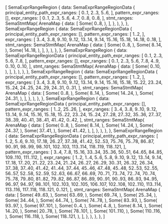 [
    SemaExprRangeRegion {
        data: SemaExprRangeRegionData {
            principal_entity_path_expr_ranges: [
                0..1,
                2..3,
                5..6,
            ],
            pattern_expr_ranges: [],
            expr_ranges: [
                0..1,
                2..3,
                5..6,
                4..7,
                0..8,
                0..8,
            ],
            stmt_ranges: SemaStmtMap(
                ArenaMap {
                    data: [
                        Some(
                            0..8,
                        ),
                    ],
                },
            ),
        },
    },
    SemaExprRangeRegion {
        data: SemaExprRangeRegionData {
            principal_entity_path_expr_ranges: [],
            pattern_expr_ranges: [
                1..2,
            ],
            expr_ranges: [
                3..4,
                3..8,
                9..10,
                9..12,
                13..14,
                9..14,
                15..16,
                15..18,
                14..18,
                0..18,
            ],
            stmt_ranges: SemaStmtMap(
                ArenaMap {
                    data: [
                        Some(
                            0..8,
                        ),
                        Some(
                            8..14,
                        ),
                        Some(
                            14..18,
                        ),
                    ],
                },
            ),
        },
    },
    SemaExprRangeRegion {
        data: SemaExprRangeRegionData {
            principal_entity_path_expr_ranges: [
                0..1,
                2..3,
                5..6,
                7..8,
            ],
            pattern_expr_ranges: [],
            expr_ranges: [
                0..1,
                2..3,
                5..6,
                7..8,
                4..9,
                0..10,
                0..10,
            ],
            stmt_ranges: SemaStmtMap(
                ArenaMap {
                    data: [
                        Some(
                            0..10,
                        ),
                    ],
                },
            ),
        },
    },
    SemaExprRangeRegion {
        data: SemaExprRangeRegionData {
            principal_entity_path_expr_ranges: [],
            pattern_expr_ranges: [
                1..2,
            ],
            expr_ranges: [
                3..4,
                3..8,
                9..10,
                9..12,
                13..14,
                9..14,
                15..16,
                15..18,
                15..22,
                23..24,
                15..24,
                24..25,
                24..29,
                24..31,
                0..31,
            ],
            stmt_ranges: SemaStmtMap(
                ArenaMap {
                    data: [
                        Some(
                            0..8,
                        ),
                        Some(
                            8..14,
                        ),
                        Some(
                            14..24,
                        ),
                        Some(
                            24..31,
                        ),
                    ],
                },
            ),
        },
    },
    SemaExprRangeRegion {
        data: SemaExprRangeRegionData {
            principal_entity_path_expr_ranges: [],
            pattern_expr_ranges: [
                1..2,
                25..26,
            ],
            expr_ranges: [
                3..4,
                3..8,
                9..10,
                9..12,
                13..14,
                9..14,
                15..16,
                15..18,
                15..22,
                23..24,
                15..24,
                27..28,
                27..32,
                35..36,
                27..37,
                38..39,
                40..41,
                38..41,
                41..42,
                0..42,
            ],
            stmt_ranges: SemaStmtMap(
                ArenaMap {
                    data: [
                        Some(
                            0..8,
                        ),
                        Some(
                            8..14,
                        ),
                        Some(
                            14..24,
                        ),
                        Some(
                            24..37,
                        ),
                        Some(
                            37..41,
                        ),
                        Some(
                            41..42,
                        ),
                    ],
                },
            ),
        },
    },
    SemaExprRangeRegion {
        data: SemaExprRangeRegionData {
            principal_entity_path_expr_ranges: [
                1..2,
                5..6,
                9..10,
                17..18,
                26..27,
                37..38,
                41..42,
                52..53,
                75..76,
                75..78,
                86..87,
                90..91,
                98..99,
                98..101,
                102..103,
                113..114,
                118..119,
                118..121,
            ],
            pattern_expr_ranges: [
                3..4,
                7..8,
                15..16,
                33..34,
                35..36,
                50..51,
                64..65,
                84..85,
                109..110,
                111..112,
            ],
            expr_ranges: [
                1..2,
                1..4,
                5..6,
                5..8,
                9..10,
                9..12,
                13..14,
                9..14,
                17..18,
                17..20,
                21..22,
                23..24,
                21..24,
                26..27,
                26..29,
                30..31,
                26..32,
                26..34,
                37..38,
                37..40,
                41..42,
                41..44,
                37..44,
                45..46,
                47..48,
                45..48,
                52..53,
                52..55,
                56..57,
                52..58,
                52..59,
                52..63,
                66..67,
                66..69,
                70..71,
                73..74,
                72..74,
                70..74,
                75..78,
                79..80,
                81..82,
                79..82,
                86..87,
                86..89,
                90..91,
                90..93,
                86..93,
                94..95,
                96..97,
                94..97,
                98..101,
                102..103,
                102..105,
                106..107,
                102..108,
                102..110,
                113..114,
                113..116,
                117..118,
                118..121,
                0..121,
            ],
            stmt_ranges: SemaStmtMap(
                ArenaMap {
                    data: [
                        Some(
                            49..63,
                        ),
                        Some(
                            63..69,
                        ),
                        Some(
                            69..74,
                        ),
                        Some(
                            25..34,
                        ),
                        Some(
                            34..44,
                        ),
                        Some(
                            44..74,
                        ),
                        Some(
                            74..78,
                        ),
                        Some(
                            83..93,
                        ),
                        Some(
                            93..97,
                        ),
                        Some(
                            97..101,
                        ),
                        Some(
                            0..4,
                        ),
                        Some(
                            4..8,
                        ),
                        Some(
                            8..14,
                        ),
                        Some(
                            14..20,
                        ),
                        Some(
                            20..78,
                        ),
                        Some(
                            78..101,
                        ),
                        Some(
                            101..110,
                        ),
                        Some(
                            110..116,
                        ),
                        Some(
                            116..118,
                        ),
                        Some(
                            118..121,
                        ),
                    ],
                },
            ),
        },
    },
]